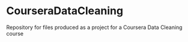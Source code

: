 # CourseraDataCleaning
Repository for files produced as a project for a Coursera Data Cleaning course
